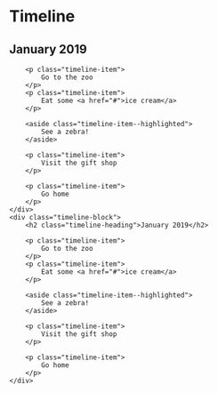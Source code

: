 # Timeline

<div class="timeline">
    <div class="timeline-block">
        <h2 class="timeline-heading">January 2019</h2>
        
        <p class="timeline-item">
            Go to the zoo
        </p>
        <p class="timeline-item">  
            Eat some <a href="#">ice cream</a>
        </p>
        
        <aside class="timeline-item--highlighted">   
            See a zebra!
        </aside>
        
        <p class="timeline-item">  
            Visit the gift shop
        </p>
        
        <p class="timeline-item">  
            Go home
        </p>
    </div>
    <div class="timeline-block">
        <h2 class="timeline-heading">January 2019</h2>
        
        <p class="timeline-item">
            Go to the zoo
        </p>
        <p class="timeline-item">  
            Eat some <a href="#">ice cream</a>
        </p>
        
        <aside class="timeline-item--highlighted">   
            See a zebra!
        </aside>
        
        <p class="timeline-item">  
            Visit the gift shop
        </p>
        
        <p class="timeline-item">  
            Go home
        </p>
    </div>
</div>